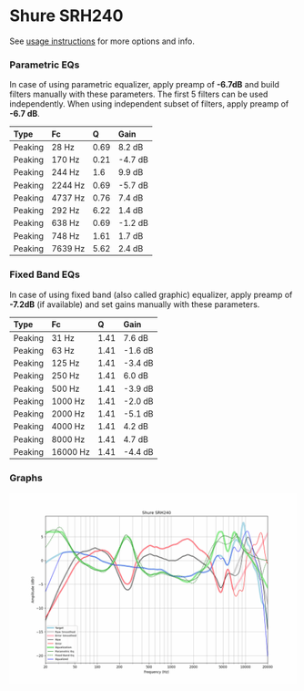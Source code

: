 # Shure SRH240
See [usage instructions](https://github.com/jaakkopasanen/AutoEq#usage) for more options and info.

### Parametric EQs
In case of using parametric equalizer, apply preamp of **-6.7dB** and build filters manually
with these parameters. The first 5 filters can be used independently.
When using independent subset of filters, apply preamp of **-6.7 dB**.

| Type    | Fc      |    Q | Gain    |
|:--------|:--------|:-----|:--------|
| Peaking | 28 Hz   | 0.69 | 8.2 dB  |
| Peaking | 170 Hz  | 0.21 | -4.7 dB |
| Peaking | 244 Hz  | 1.6  | 9.9 dB  |
| Peaking | 2244 Hz | 0.69 | -5.7 dB |
| Peaking | 4737 Hz | 0.76 | 7.4 dB  |
| Peaking | 292 Hz  | 6.22 | 1.4 dB  |
| Peaking | 638 Hz  | 0.69 | -1.2 dB |
| Peaking | 748 Hz  | 1.61 | 1.7 dB  |
| Peaking | 7639 Hz | 5.62 | 2.4 dB  |

### Fixed Band EQs
In case of using fixed band (also called graphic) equalizer, apply preamp of **-7.2dB**
(if available) and set gains manually with these parameters.

| Type    | Fc       |    Q | Gain    |
|:--------|:---------|:-----|:--------|
| Peaking | 31 Hz    | 1.41 | 7.6 dB  |
| Peaking | 63 Hz    | 1.41 | -1.6 dB |
| Peaking | 125 Hz   | 1.41 | -3.4 dB |
| Peaking | 250 Hz   | 1.41 | 6.0 dB  |
| Peaking | 500 Hz   | 1.41 | -3.9 dB |
| Peaking | 1000 Hz  | 1.41 | -2.0 dB |
| Peaking | 2000 Hz  | 1.41 | -5.1 dB |
| Peaking | 4000 Hz  | 1.41 | 4.2 dB  |
| Peaking | 8000 Hz  | 1.41 | 4.7 dB  |
| Peaking | 16000 Hz | 1.41 | -4.4 dB |

### Graphs
![](./Shure%20SRH240.png)